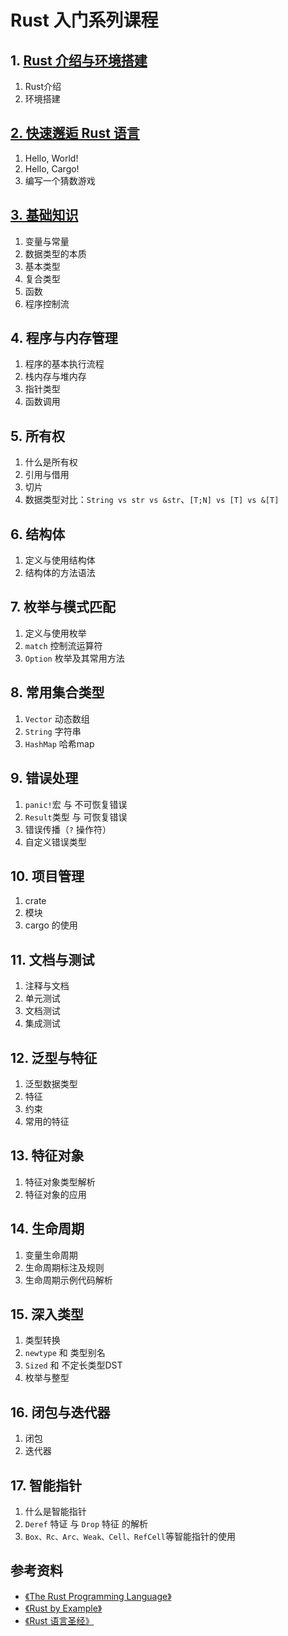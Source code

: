 # Rust 入门系列课程

## 1. [Rust 介绍与环境搭建](meet_rust/README.md)
1. Rust介绍
2. 环境搭建

## [2. 快速邂逅 Rust 语言](meet2_rust/README.md)
1. Hello, World!
2. Hello, Cargo!
3. 编写一个猜数游戏

## [3. 基础知识](03_basics/README.md) 
1. 变量与常量
2. 数据类型的本质
3. 基本类型
4. 复合类型
5. 函数
6. 程序控制流

## 4. 程序与内存管理
1. 程序的基本执行流程
2. 栈内存与堆内存
3. 指针类型
4. 函数调用

## 5. 所有权
1. 什么是所有权
2. 引用与借用
3. 切片
4. 数据类型对比：`String vs str vs &str`、`[T;N] vs [T] vs &[T]`
    
## 6. 结构体
1. 定义与使用结构体
2. 结构体的方法语法

## 7. 枚举与模式匹配
1. 定义与使用枚举
2. `match` 控制流运算符
3. `Option` 枚举及其常用方法

## 8. 常用集合类型
1. `Vector` 动态数组
2. `String` 字符串
3. `HashMap` 哈希map

## 9. 错误处理
1. `panic!`宏 与 不可恢复错误
2. `Result`类型 与 可恢复错误
3. 错误传播（`?` 操作符）
4. 自定义错误类型
   
## 10. 项目管理 
1. crate
2. 模块
3. cargo 的使用

## 11. 文档与测试
1. 注释与文档
2. 单元测试
3. 文档测试
4. 集成测试
 

## 12. 泛型与特征
1. 泛型数据类型
2. 特征
3. 约束
4. 常用的特征

## 13. 特征对象
1. 特征对象类型解析
2. 特征对象的应用

## 14. 生命周期
1. 变量生命周期
2. 生命周期标注及规则
3. 生命周期示例代码解析

## 15. 深入类型
1. 类型转换
2. `newtype` 和 类型别名
3. `Sized` 和 不定长类型DST
4. 枚举与整型

## 16. 闭包与迭代器
1. 闭包
2. 迭代器

## 17. 智能指针
1. 什么是智能指针
2. `Deref` 特证 与 `Drop` 特征 的解析
3. `Box、Rc、Arc、Weak、Cell、RefCell`等智能指针的使用


## 参考资料
* [《The Rust Programming Language》](https://rustwiki.org/zh-CN/book/title-page.html)
* [《Rust by Example》](https://rustwiki.org/zh-CN/rust-by-example/index.html)
* [《Rust 语言圣经》](https://course.rs/about-book.html)



    
